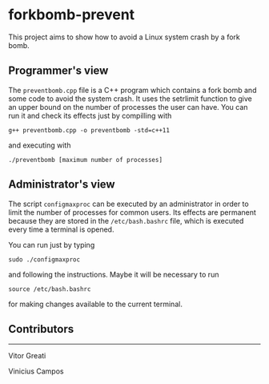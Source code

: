 # forkbomb-prevent
This project aims to show how to avoid a Linux system crash by a fork bomb. 

## Programmer's view
The `preventbomb.cpp` file is a C++ program which contains a fork bomb and some code to
avoid the system crash. It uses the setrlimit function to give an upper bound on the
number of processes the user can have.
You can run it and check its effects just by compilling with

```
g++ preventbomb.cpp -o preventbomb -std=c++11
```
and executing with
```
./preventbomb [maximum number of processes]
```
## Administrator's view
The script `configmaxproc` can be executed by an administrator in order to
limit the number of processes for common users. Its effects are permanent
because they are stored in the `/etc/bash.bashrc` file, which is
executed every time a terminal is opened.

You can run just by typing
```
sudo ./configmaxproc
```
and following the instructions. Maybe it will be necessary to run
```
source /etc/bash.bashrc
```
for making changes available to the current terminal.


## Contributors ##
---
Vitor Greati

Vinicius Campos
